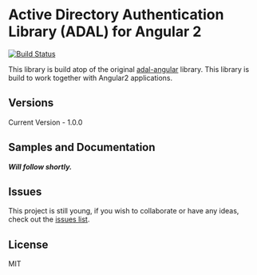Active Directory Authentication Library (ADAL) for Angular 2
====================================
[![Build Status](https://travis-ci.org/SMK1085/ng2-adal.svg?branch=master)](https://travis-ci.org/SMK1085/ng2-adal)

This library is build atop of the original [adal-angular](https://github.com/AzureAD/azure-activedirectory-library-for-js) library. 
This library is build to work together with Angular2 applications.

## Versions
Current Version - 1.0.0

## Samples and Documentation
***Will follow shortly.***

## Issues
This project is still young, if you wish to collaborate or have any ideas, check out the [issues list](https://github.com/SMK1085/ng2-adal/issues).

## License
MIT

